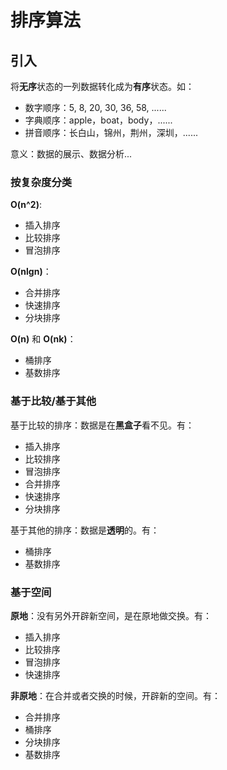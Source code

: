 # 排序算法


## 引入

将**无序**状态的一列数据转化成为**有序**状态。如：

- 数字顺序：5, 8, 20, 30, 36, 58, ......
- 字典顺序：apple，boat，body，......
- 拼音顺序：长白山，锦州，荆州，深圳，......


意义：数据的展示、数据分析...


### 按复杂度分类

**O(n^2)**:

- 插入排序
- 比较排序
- 冒泡排序


**O(nlgn)**：

- 合并排序
- 快速排序
- 分块排序


**O(n)** 和 **O(nk)**：

- 桶排序
- 基数排序



### 基于比较/基于其他

基于比较的排序：数据是在**黑盒子**看不见。有：

- 插入排序
- 比较排序
- 冒泡排序
- 合并排序
- 快速排序
- 分块排序



基于其他的排序：数据是**透明**的。有：

- 桶排序
- 基数排序



### 基于空间

**原地**：没有另外开辟新空间，是在原地做交换。有：

- 插入排序
- 比较排序
- 冒泡排序
- 快速排序


**非原地**：在合并或者交换的时候，开辟新的空间。有：

- 合并排序
- 桶排序
- 分块排序
- 基数排序

